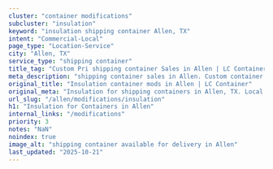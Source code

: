 ```yaml
---
cluster: "container modifications"
subcluster: "insulation"
keyword: "insulation shipping container Allen, TX"
intent: "Commercial-Local"
page_type: "Location-Service"
city: "Allen, TX"
service_type: "shipping container"
title_tag: "Custom Pri shipping container Sales in Allen | LC Container"
meta_description: "shipping container sales in Allen. Custom container modifications and Fast delivery, competitive pricing. Serving modifications area. Quote ID: OD1. Call (214) 524-4168 for your free quote today."
original_title: "Insulation container mods in Allen | LC Container"
original_meta: "Insulation for shipping containers in Allen, TX. Local fabrication & pro install. LC Container — Since 2003. Get a quote."
url_slug: "/allen/modifications/insulation"
h1: "Insulation for Containers in Allen"
internal_links: "/modifications"
priority: 3
notes: "NaN"
noindex: true
image_alt: "shipping container available for delivery in Allen"
last_updated: "2025-10-21"
---
```


<!-- TODO: Add unique city/inventory copy, images, and internal links here. -->
